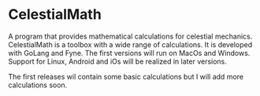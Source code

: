 # CelestialMath

A program that provides mathematical calculations for celestial mechanics.
CelestialMath is a toolbox with a wide range of calculations.
It is developed with GoLang and Fyne. The first versions will run on MacOs and Windows.
Support for Linux, Android and iOs will be realized in later versions.

The first releases wil contain some basic calculations but I will add more calculations soon.

